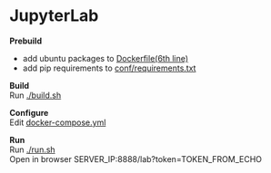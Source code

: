 # JupyterLab
__Prebuild__<br>
* add ubuntu packages to [Dockerfile(6th line)](Dockerfile)
* add pip requirements to [conf/requirements.txt](conf/requirements.txt)</br>

__Build__<br>
Run [./build.sh](build.sh)</br>

__Configure__<br>
Edit [docker-compose.yml](docker-compose.yml)</br>

__Run__<br>
Run [./run.sh](run.sh)</br>
Open in browser SERVER_IP:8888/lab?token=TOKEN_FROM_ECHO
